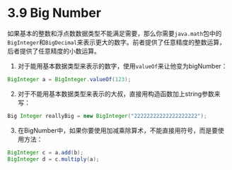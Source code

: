 # 3.9 Big Number
如果基本的整数和浮点数数据类型不能满足需要，那么你需要```java.math```包中的```BigInteger```和```BigDecimal```来表示更大的数字。前者提供了任意精度的整数运算，后者提供了任意精度的小数运算。
1. 对于能用基本数据类型来表示的数字，使用```valueOf```来让他变为bigNumber：
```java
BigInteger a = BigInteger.valueOf(123);
```   
2. 对于不能用基本数据类型来表示的大叔，直接用构造函数加上string参数来写：
```java
Big Integer reallyBig = new BigInteger("22222222222222222222");
```  
3. 在BigNumber中，如果你要使用加减乘除算术，不能直接用符号，而是要使用方法：
```Java
BigInteger c = a.add(b);
BigInteger d = c.multiply(a);
```  

